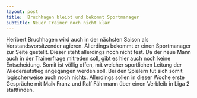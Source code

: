 ```yaml
---
layout: post
title:  Bruchhagen bleibt und bekommt Sportmanager
subtitle: Neuer Trainer noch nicht klar
---
```


Heribert Bruchhagen wird auch in der nächsten Saison als Vorstandsvorsitzender agieren. Allerdings bekommt er einen Sportmanager zur Seite gestellt. Dieser steht allerdings noch nicht fest. Da der neue Mann auch in der Trainerfrage mitreden soll, gibt es hier auch noch keine Entscheidung. Somit ist völlig offen, mit welcher sportlichen Leitung der Wiederaufstieg angegangen werden soll. Bei den Spielern tut sich somit logischerweise auch noch nichts. Allerdings sollen in dieser Woche erste Gespräche mit Maik Franz und Ralf Fährmann über einen Verbleib in Liga 2 stattfinden.


